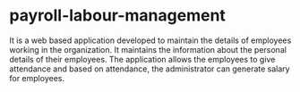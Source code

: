 # payroll-labour-management
It is a web based application developed to maintain the details of employees working in the organization. It maintains the information about the personal details of their employees. The application allows the employees to give attendance and based on attendance, the administrator can generate salary for employees.
